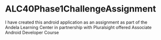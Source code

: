 # ALC40Phase1ChallengeAssignment

I have created this android application as an assignment as part of the Andela Learning Center in partnership with Pluralsight offered Associate Android Developer Course
